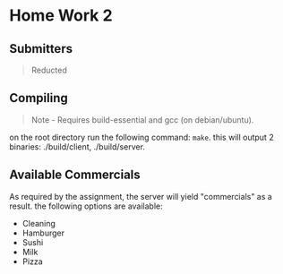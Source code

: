 # Home Work 2
## Submitters
> Reducted

## Compiling
> Note - Requires build-essential and gcc (on debian/ubuntu).

on the root directory run the following command: ```make```.
this will output 2 binaries: ./build/client, ./build/server.

## Available Commercials
As required by the assignment, the server will yield "commercials" as a result.
the following options are available:
- Cleaning
- Hamburger
- Sushi
- Milk
- Pizza
